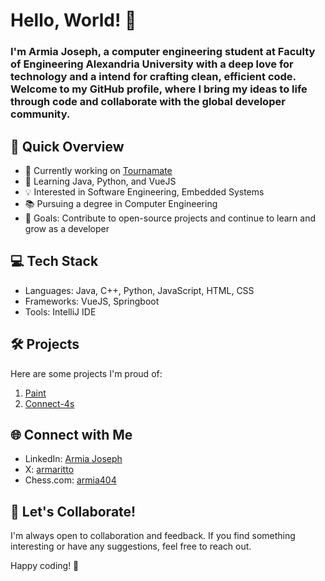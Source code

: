 # Hello, World! 👋

### I'm Armia Joseph, a computer engineering student at Faculty of Engineering Alexandria University with a deep love for technology and a intend for crafting clean, efficient code. Welcome to my GitHub profile, where I bring my ideas to life through code and collaborate with the global developer community.

## 🚀 Quick Overview

- 🔭 Currently working on [Tournamate](https://github.com/Armaritto/Tournamate)
- 🌱 Learning Java, Python, and VueJS
- 💡 Interested in Software Engineering, Embedded Systems
- 📚 Pursuing a degree in Computer Engineering
- 🎯 Goals: Contribute to open-source projects and continue to learn and grow as a developer

## 💻 Tech Stack

- Languages: Java, C++, Python, JavaScript, HTML, CSS
- Frameworks: VueJS, Springboot
- Tools: IntelliJ IDE

## 🛠️ Projects

Here are some projects I'm proud of:

1. [Paint](https://github.com/Armaritto/Paint)
2. [Connect-4s](https://github.com/Armaritto/Connect-4)

## 🌐 Connect with Me

- LinkedIn: [Armia Joseph](https://www.linkedin.com/in/armia-joseph-602998220/)
- X: [armaritto](https://twitter.com/armaritto)
- Chess.com: [armia404](https://www.chess.com/member/armia404)

## 🤝 Let's Collaborate!

I'm always open to collaboration and feedback. If you find something interesting or have any suggestions, feel free to reach out.

Happy coding! 🚀
<!--
**Armaritto/Armaritto** is a ✨ _special_ ✨ repository because its `README.md` (this file) appears on your GitHub profile.

Here are some ideas to get you started:

- 🔭 I’m currently working on ...
- 🌱 I’m currently learning ...
- 👯 I’m looking to collaborate on ...
- 🤔 I’m looking for help with ...
- 💬 Ask me about ...
- 📫 How to reach me: ...
- 😄 Pronouns: ...
- ⚡ Fun fact: ...
-->
